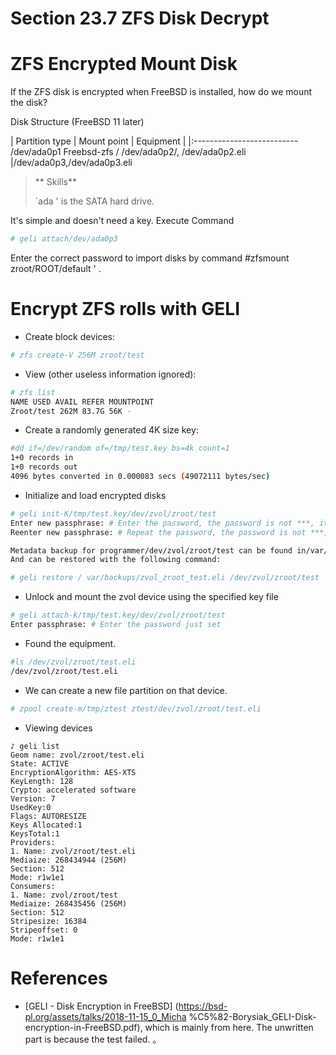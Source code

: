 # Section 23.7 ZFS Disk Decrypt

# ZFS Encrypted Mount Disk

If the ZFS disk is encrypted when FreeBSD is installed, how do we mount the disk?

Disk Structure (FreeBSD 11 later)

| Partition type | Mount point | Equipment |
|:--------------------------
/dev/ada0p1
Freebsd-zfs / /dev/ada0p2/, /dev/ada0p2.eli
|/dev/ada0p3,/dev/ada0p3.eli

>** Skills**
>
> `ada ' is the SATA hard drive.

It's simple and doesn't need a key. Execute Command

```sh '
# geli attach/dev/ada0p3
````

Enter the correct password to import disks by command #zfsmount zroot/ROOT/default ' .

# Encrypt ZFS rolls with GELI

- Create block devices:

```sh '
# zfs create-V 256M zroot/test
````

- View (other useless information ignored):

```sh '
# zfs list
NAME USED AVAIL REFER MOUNTPOINT
Zroot/test 262M 83.7G 56K -
````

- Create a randomly generated 4K size key:

```sh '
#dd if=/dev/random of=/tmp/test.key bs=4k count=1
1+0 records in
1+0 records out
4096 bytes converted in 0.000083 secs (49072111 bytes/sec)
````

- Initialize and load encrypted disks

```sh '
# geli init-K/tmp/test.key/dev/zvol/zroot/test
Enter new passphrase: # Enter the password, the password is not ***, it is nothing.
Reenter new passphrase: # Repeat the password, the password is not ***, it is nothing.

Metadata backup for programmer/dev/zvol/zroot/test can be found in/var/backups/zvol_zroot_test.eli
And can be restored with the following command:

# geli restore / var/backups/zvol_zroot_test.eli /dev/zvol/zroot/test
````

- Unlock and mount the zvol device using the specified key file

```sh '
# geli attach-k/tmp/test.key/dev/zvol/zroot/test
Enter passphrase: # Enter the password just set
````

- Found the equipment.

```sh '
#ls /dev/zvol/zroot/test.eli
/dev/zvol/zroot/test.eli
````

- We can create a new file partition on that device.

```sh '
# zpool create-m/tmp/ztest ztest/dev/zvol/zroot/test.eli
````

- Viewing devices

````
♪ geli list
Geom name: zvol/zroot/test.eli
State: ACTIVE
EncryptionAlgorithm: AES-XTS
KeyLength: 128
Crypto: accelerated software
Version: 7
UsedKey:0
Flags: AUTORESIZE
Keys Allocated:1
KeysTotal:1
Providers:
1. Name: zvol/zroot/test.eli
Mediaize: 268434944 (256M)
Section: 512
Mode: r1w1e1
Consumers:
1. Name: zvol/zroot/test
Mediaize: 268435456 (256M)
Section: 512
Stripesize: 16384
Stripeoffset: 0
Mode: r1w1e1
````


# References

- [GELI - Disk Encryption in FreeBSD] (https://bsd-pl.org/assets/talks/2018-11-15_0_Micha %C5%82-Borysiak_GELI-Disk-encryption-in-FreeBSD.pdf), which is mainly from here. The unwritten part is because the test failed.
。